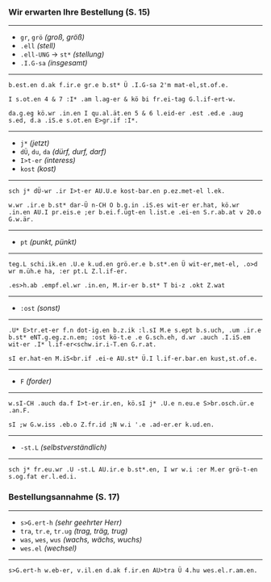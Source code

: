 ### Wir erwarten Ihre Bestellung (S. 15)

___

* `gr`, `grö` *(groß, größ)*
* `.ell` *(stell)*
 * `.ell-UNG` → `st*` *(stellung)*
* `.I.G-sa` *(insgesamt)*

___

`b.est.en d.ak f.ir.e gr.e b.st* Ü .I.G-sa 2'm mat-el,st.of.e.`

`I s.ot.en 4 & 7 :I* .am l.ag-er & kö bi fr.ei-tag G.l.if-ert-w.`

`da.g.eg kö.wr .in.en I qu.al.ät.en 5 & 6 l.eid-er .est .ed.e .aug s.ed, d.a .iS.e s.ot.en E>gr.if :I*.`

___

* `j*` *(jetzt)*
* `dÜ`, `du`, `da` *(dürf, durf, darf)*
* `I>t-er` *(interess)*
* `kost` *(kost)*

___

`sch j* dÜ-wr .ir I>t-er AU.U.e kost-bar.en p.ez.met-el l.ek.`

`w.wr .ir.e b.st* dar-Ü n-CH O b.g.in .iS.es wit-er er.hat, kö.wr .in.en AU.I pr.eis.e ;er b.ei.f.ügt-en l.ist.e .ei-en S.r.ab.at v 20.o G.w.är.`

___

* `pt` *(punkt, pünkt)*

___


`teg.L schi.ik.en .U.e k.ud.en grö.er.e b.st*.en Ü wit-er,met-el, .o>d wr m.üh.e ha, :er pt.L Z.l.if-er.`

`.es>h.ab .empf.el.wr .in.en, M.ir-er b.st* T bi-z .okt Z.wat`

___

* `:ost` *(sonst)*

___

`.U* E>tr.et-er f.n dot-ig.en b.z.ik :l.sI M.e s.ept b.s.uch, .um .ir.e b.st* eNT.g.eg.z.n.em; :ost kö-t.e .e G.sch.eh, d.wr .auch .I.iS.em wit-er .I* l.if-er<schw.ir.i-T.en G.r.at.`

`sI er.hat-en M.iS<br.if .ei-e AU.st* Ü.I l.if-er.bar.en kust,st.of.e.`

___

* `F` *(forder)*

___


`w.sI-CH .auch da.f I>t-er.ir.en, kö.sI j* .U.e n.eu.e S>br.osch.ür.e .an.F.`

`sI ;w G.w.iss .eb.o Z.fr.id ;N w.i '.e .ad-er.er k.ud.en.`

___

* `-st.L` *(selbstverständlich)*

___

`sch j* fr.eu.wr .U -st.L AU.ir.e b.st*.en, I wr w.i :er M.er grö-t-en s.og.fat er.l.ed.i.`


### Bestellungsannahme (S. 17)

___

* `s>G.ert-h` *(sehr geehrter Herr)*
* `tra`, `tr.e`, `tr.ug` *(trag, träg, trug)*
* `was`, `wes`, `wus` *(wachs, wächs, wuchs)*
 * `wes.el` *(wechsel)*

___

`s>G.ert-h w.eb-er, v.il.en d.ak f.ir.en AU>tra Ü 4.hu wes.el.r.am.en.`







